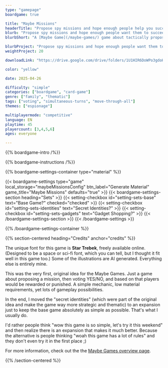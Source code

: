 ```yaml
---
type: "gamepage"
boardgame: true

title: "Maybe Missions"
headerTitle: "Propose spy missions and hope enough people help you succeed."
blurb: "Propose spy missions and hope enough people want them to succeed---or deviously let them fail to benefit your own secret cover."
blurbShort: "A [Maybe Game](/maybe-games/) game about tactically proposing spy missions so the other players want to help you succeed."

blurbProject: "Propose spy missions and hope enough people want them to succeed---or deviously let them fail to benefit your own secret cover."
weightProject: 20

downloadLink: "https://drive.google.com/drive/folders/1U1HIR6DoWPo3gdoHc7zPQAjNDPMmNgia"

color: "yellow"

date: 2025-04-26

difficulty: "simple"
categories: ["boardgame", "card-game"]
genre: ["family", "thematic"]
tags: ["voting", "simultaneous-turns", "move-through-all"]
themes: ["espionage"]

multiplayermode: "competitive"
language: EN
playtime: 45
playercount: [3,4,5,6]
ages: everyone

---
```


{{% boardgame-intro /%}}

{{% boardgame-instructions /%}}

{{% boardgame-settings-container type="material" %}}

{{< boardgame-settings type="game" local_storage="maybeMissionsConfig" btn_label="Generate Material" game_title="Maybe Missions" defaults="true" >}}
  {{< boardgame-settings-section heading="Sets" >}}
    {{< setting-checkbox id="setting-sets-base" text="Base Game?" checked="checked" >}}
    {{< setting-checkbox id="setting-sets-identities" text="Secret Identities?" >}}
    {{< setting-checkbox id="setting-sets-gadgets" text="Gadget Shopping?" >}}
  {{< /boardgame-settings-section >}}
{{< /boardgame-settings >}}

{{% /boardgame-settings-container %}}

{{% section-centered heading="Credits" anchor="credits" %}}

The unique font for this game is **Star Trebek**, freely available online. (Designed to be a space or sci-fi font, which you can tell, but I thought it fit well in this game too.) Some of the illustrations are AI generated. Everything else is entirely mine.

This was the very first, original idea for the Maybe Games. Just a game about proposing a mission, then voting YES/NO, and based on that players would be rewarded or punished. A simple mechanic, low material requirements, yet lots of gameplay possibilities.

In the end, I moved the "secret identities" (which were part of the original idea and make the game way more strategic and thematic) to an expansion just to keep the base game absolutely as simple as possible. That's what I usually do. 

I'd rather people think "wow this game is so simple, let's try it this weekend" and then realize there is an expansion that makes it much better. Because the alternative is people thinking "woah this game has a lot of rules" and they don't even try it in the first place ;)

For more information, check out the the [Maybe Games overview page](/maybe-games/).

{{% /section-centered %}}
